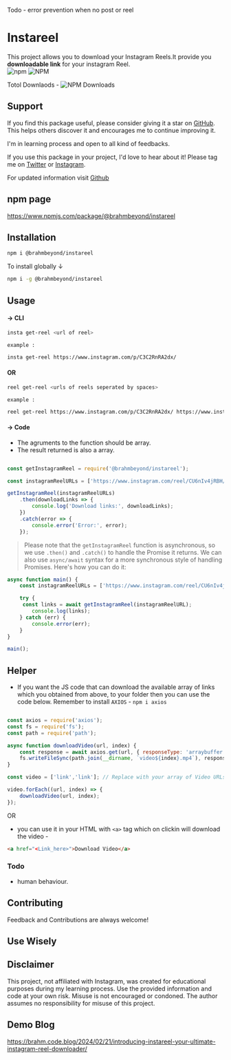 Todo -
error prevention when no post or reel

# Instareel



This project allows you to download your Instagram Reels.It provide you <b>downloadable link</b> for your instagram Reel.<br>
![npm](https://img.shields.io/npm/v/@brahmbeyond/instareel) 
![NPM](https://img.shields.io/npm/l/@brahmbeyond/instareel) 


Totol Downlaods - ![NPM Downloads](https://img.shields.io/npm/dt/%40brahmbeyond%2Finstareel)

## Support


If you find this package useful, please consider giving it a star on [GitHub](https://github.com/brahmbeyond/InstaD). This helps others discover it and encourages me to continue improving it.

I'm in learning process and open to all kind of feedbacks.

If you use this package in your project, I'd love to hear about it! Please tag me on [Twitter](https://twitter.com/brahmbeyond) or [Instagram](https://instagram.com/brahmbeyond).

For updated information visit [Github](https://github.com/brahmbeyond/InstaD)


## npm page
https://www.npmjs.com/package/@brahmbeyond/instareel


## Installation
```bash
npm i @brahmbeyond/instareel 
```
To install globally &darr;
```bash
npm i -g @brahmbeyond/instareel 
```

## Usage
#### &rarr; CLI 
```bash
insta get-reel <url of reel>
```
`example :`
```bash
insta get-reel https://www.instagram.com/p/C3C2RnRA2dx/
```

#### OR

```bash
reel get-reel <urls of reels seperated by spaces>
```
`example :`
```bash
reel get-reel https://www.instagram.com/p/C3C2RnRA2dx/ https://www.instagram.com/p/C2ZE9tqLTQz/
```
#### &rarr; Code
- The agruments to the function should be array.
- The result returned is also a array.

```javascript

const getInstagramReel = require('@brahmbeyond/instareel');

const instagramReelURLs = ['https://www.instagram.com/reel/CU6nIv4jRBH/','https://www.instagram.com/reel/CU6nIv4jRBH/'];

getInstagramReel(instagramReelURLs)
    .then(downloadLinks => {
        console.log('Download links:', downloadLinks);
    })
    .catch(error => {
        console.error('Error:', error);
    });
``` 
>Please note that the `getInstagramReel` function is asynchronous, so we use `.then()` and `.catch()` to handle the Promise it returns. We can also use `async/await` syntax for a more synchronous style of handling Promises. Here's how you can do it:

```javascript
async function main() {
    const instagramReelURLs = ['https://www.instagram.com/reel/CU6nIv4jRBH/'];

    try {
     const links = await getInstagramReel(instagramReelURL);
        console.log(links);
    } catch (err) {
        console.error(err);
    }
}

main();

```

## Helper
- If you want the JS code that can download the available array of links which you obtained from above, to your folder then you can use the code below.
Remember to install `AXIOS` - `npm i axios`
```javascript

const axios = require('axios');
const fs = require('fs');
const path = require('path');

async function downloadVideo(url, index) {
    const response = await axios.get(url, { responseType: 'arraybuffer' });
    fs.writeFileSync(path.join(__dirname, `video${index}.mp4`), response.data);
}

const video = ['link','link']; // Replace with your array of Video URLs that you got from the using the npm package

video.forEach((url, index) => {
    downloadVideo(url, index);
});

```
OR 
- you can use it in your HTML with `<a>` tag which on clickin will download the video - 


```html
<a href="<Link_here>">Download Video</a>
```



### Todo
- human behaviour.

## Contributing
Feedback and Contributions are always welcome! 


## Use Wisely

## Disclaimer

This project, not affiliated with Instagram, was created for educational purposes during my learning process. Use the provided information and code at your own risk. Misuse is not encouraged or condoned. The author assumes no responsibility for misuse of this project.

## Demo Blog 
https://brahm.code.blog/2024/02/21/introducing-instareel-your-ultimate-instagram-reel-downloader/



